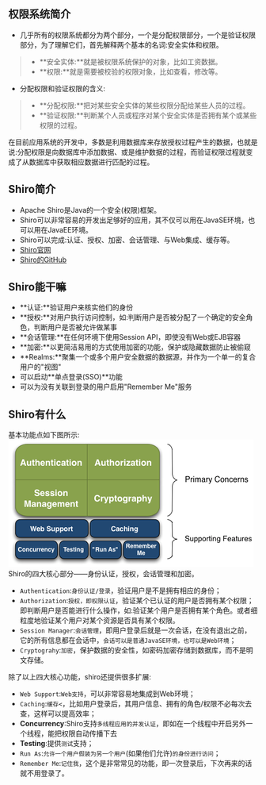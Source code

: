
## 权限系统简介
- 几乎所有的权限系统都分为两个部分，一个是分配权限部分，一个是验证权限部分，为了理解它们，首先解释两个基本的名词:安全实体和权限。
> - **安全实体:**就是被权限系统保护的对象，比如工资数据。
> - **权限:**就是需要被校验的权限对象，比如查看，修改等。
- 分配权限和验证权限的含义:
> - **分配权限:**把对某些安全实体的某些权限分配给某些人员的过程。
> - **验证权限:**判断某个人员或程序对某个安全实体是否拥有某个或某些权限的过程。

在目前应用系统的开发中，多数是利用数据库来存放授权过程产生的数据，也就是说:分配权限是向数据库中添加数据、或是维护数据的过程，而验证权限过程就变成了从数据库中获取相应数据进行匹配的过程。

## Shiro简介
- Apache Shiro是Java的一个安全(权限)框架。
- Shiro可以非常容易的开发出足够好的应用，其不仅可以用在JavaSE环境，也可以用在JavaEE环境。
- Shiro可以完成:认证、授权、加密、会话管理、与Web集成、缓存等。
- [Shiro官网](http://shiro.apache.org/)
- [Shiro的GitHub](https://github.com/apache/shiro)

## Shiro能干嘛
- **认证:**验证用户来核实他们的身份
- **授权:**对用户执行访问控制，如:判断用户是否被分配了一个确定的安全角色，判断用户是否被允许做某事
- **会话管理:**在任何环境下使用Session API，即使没有Web或EJB容器
- **加密:**以更简洁易用的方式使用加密的功能，保护或隐藏数据防止被偷窥
- **Realms:**聚集一个或多个用户安全数据的数据源，并作为一个单一的复合用户的"视图"
- 可以启动**单点登录(SSO)**功能
- 可以为没有关联到登录的用户启用"Remember Me"服务

## Shiro有什么
基本功能点如下图所示:
![](/img/shiro/shiro-architecture1.png)
Shiro的四大核心部分——身份认证，授权，会话管理和加密。
- `Authentication`:``身份认证/登录``，验证用户是不是拥有相应的身份；
- `Authorization`:``授权，即权限认证``，验证某个已认证的用户是否拥有某个权限；即判断用户是否能进行什么操作，如:验证某个用户是否拥有某个角色。或者细粒度地验证某个用户对某个资源是否具有某个权限。
- `Session Manager`:``会话管理``，即用户登录后就是一次会话，在没有退出之前，它的所有信息都在会话中，``会话可以是普通JavaSE环境，也可以是Web环境``；
- `Cryptograhy`:``加密``，保护数据的安全性，如密码加密存储到数据库，而不是明文存储。

除了以上四大核心功能，shiro还提供很多扩展:
- `Web Support`:```Web支持```，可以非常容易地集成到Web环境；
- `Caching`:```缓存<```，比如用户登录后，其用户信息、拥有的角色/权限不必每次去查，这样可以提高效率；
- **Concurrency**:Shiro支持```多线程应用的并发认证```，即如在一个线程中开启另外一个线程，能把权限自动传播下去
- **Testing**:提供```测试```支持；
- `Run As`:```允许一个用户假装为另一个用户```(如果他们允许)```的身份进行访问```；
- `Remember Me`:```记住我```，这个是非常常见的功能，即一次登录后，下次再来的话就不用登录了。





